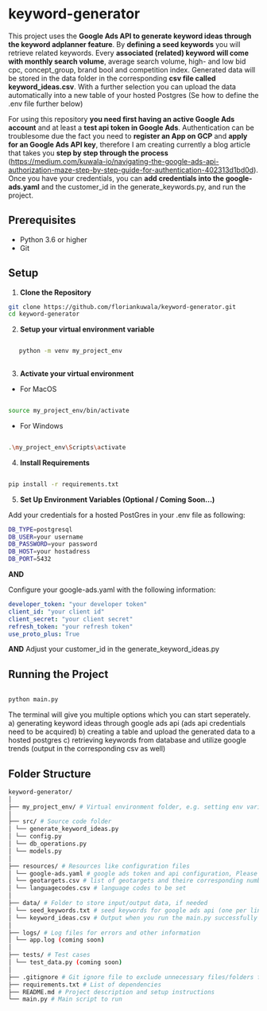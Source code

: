 # keyword-generator
This project uses the **Google Ads API to generate keyword ideas through the keyword adplanner feature**. By **defining a seed keywords** you will retrieve related keywords. Every **associated (related) keyword will come with monthly search volume**, average search volume, high- and low bid cpc, concept_group, brand bool and competition index. Generated data will be stored in the data folder in the corresponding **csv file called keyword_ideas.csv**. With a further selection you can upload the data automatically into a new table of your hosted Postgres (Se how to define the .env file further below)

For using this repository **you need first having an active Google Ads account** and at least a **test api token in Google Ads**. Authentication can be troublesome due the fact you need to **register an App on GCP** and **apply for an Google Ads API key**, therefore I am creating currently a blog article that takes you **step by step through the process** (https://medium.com/kuwala-io/navigating-the-google-ads-api-authorization-maze-step-by-step-guide-for-authentication-402313d1bd0d). Once you have your credentials, you can **add credentials into the google-ads.yaml** and the customer_id in the generate_keywords.py, and run the project. 

## Prerequisites

- Python 3.6 or higher
- Git

## Setup

1. **Clone the Repository**

```sh
git clone https://github.com/floriankuwala/keyword-generator.git
cd keyword-generator
```
   
2. **Setup your virtual environment variable**

```sh

   python -m venv my_project_env
   
```

3. **Activate your virtual environment**

- For MacOS

```sh

source my_project_env/bin/activate

```

- For Windows
```sh

.\my_project_env\Scripts\activate

```


4. **Install Requirements**
```sh

pip install -r requirements.txt

```

5. **Set Up Environment Variables (Optional / Coming Soon...)**

Add your credentials for a hosted PostGres in your .env file as following: 

```sh
DB_TYPE=postgresql
DB_USER=your username
DB_PASSWORD=your password
DB_HOST=your hostadress
DB_PORT=5432
```

**AND**

Configure your google-ads.yaml with the following information:
```yaml
developer_token: "your developer token"
client_id: "your client id"
client_secret: "your client secret"
refresh_token: "your refresh token"
use_proto_plus: True
```

**AND**
Adjust your customer_id in the generate_keyword_ideas.py

## Running the Project
```sh

python main.py

```

The terminal will give you multiple options which you can start seperately.
a) generating keyword ideas through google ads api (ads api credentials need to be acquired)
b) creating a table and upload the generated data to a hosted postgres
c) retrieving keywords from database and utilize google trends (output in the corresponding csv as well)


## Folder Structure

```sh
keyword-generator/
│
├── my_project_env/ # Virtual environment folder, e.g. setting env variables for database connection
│
├── src/ # Source code folder
│ └── generate_keyword_ideas.py
│ └── config.py
│ └── db_operations.py
│ └── models.py
│
├── resources/ # Resources like configuration files
│ └── google-ads.yaml # google ads token and api configuration, Please put in here your credentials
│ └── geotargets.csv # list of geotargets and theire corresponding number
│ └── languagecodes.csv # language codes to be set
│
├── data/ # Folder to store input/output data, if needed
│ └── seed_keywords.txt # seed keywords for google ads api (one per line) example: 'Apache 207'
│ └── keyword_ideas.csv # Output when you run the main.py successfully
│
├── logs/ # Log files for errors and other information
│ └── app.log (coming soon)
│
├── tests/ # Test cases
│ └── test_data.py (coming soon)
│
├── .gitignore # Git ignore file to exclude unnecessary files/folders from version control
├── requirements.txt # List of dependencies
├── README.md # Project description and setup instructions
└── main.py # Main script to run
```

